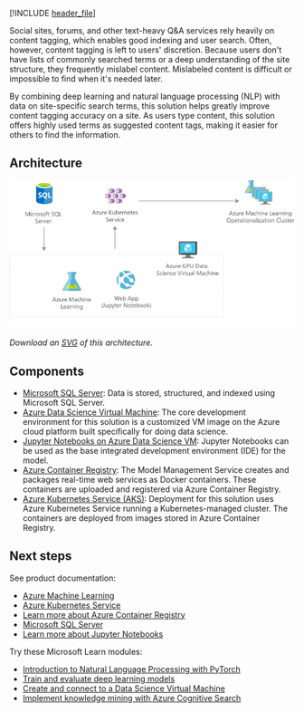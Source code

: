 


[!INCLUDE [header_file](../../../includes/sol-idea-header.md)]

Social sites, forums, and other text-heavy Q&A services rely heavily on content tagging, which enables good indexing and user search. Often, however, content tagging is left to users' discretion. Because users don't have lists of commonly searched terms or a deep understanding of the site structure, they frequently mislabel content. Mislabeled content is difficult or impossible to find when it's needed later.

By combining deep learning and natural language processing (NLP) with data on site-specific search terms, this solution helps greatly improve content tagging accuracy on a site. As users type content, this solution offers highly used terms as suggested content tags, making it easier for others to find the information.

## Architecture

![Architecture diagram: overview of using Azure Machine Learning to help suggest content tags for websites.](../media/website-content-tag-suggestion-with-deep-learning-and-nlp.png)

*Download an [SVG](../media/website-content-tag-suggestion-with-deep-learning-and-nlp.svg) of this architecture.*

## Components

* [Microsoft SQL Server](/sql/): Data is stored, structured, and indexed using Microsoft SQL Server.
* [Azure Data Science Virtual Machine](/azure/machine-learning/data-science-virtual-machine/): The core development environment for this solution is a customized VM image on the Azure cloud platform built specifically for doing data science.
* [Jupyter Notebooks on Azure Data Science VM](/azure/machine-learning/data-science-virtual-machine/reference-ubuntu-vm): Jupyter Notebooks can be used as the base integrated development environment (IDE) for the model.
* [Azure Container Registry](/azure/container-registry/): The Model Management Service creates and packages real-time web services as Docker containers. These containers are uploaded and registered via Azure Container Registry.
* [Azure Kubernetes Service (AKS)](https://azure.microsoft.com/services/kubernetes-service): Deployment for this solution uses Azure Kubernetes Service running a Kubernetes-managed cluster. The containers are deployed from images stored in Azure Container Registry.

## Next steps

See product documentation:

* [Azure Machine Learning](/azure/machine-learning)
* [Azure Kubernetes Service](/azure/aks/intro-kubernetes)
* [Learn more about Azure Container Registry](/azure/container-registry/container-registry-intro)
* [Microsoft SQL Server](https://www.microsoft.com/sql-server/sql-server-2017)
* [Learn more about Jupyter Notebooks](https://jupyter.org)

Try these Microsoft Learn modules:

* [Introduction to Natural Language Processing with PyTorch](/learn/modules/intro-natural-language-processing-pytorch/)
* [Train and evaluate deep learning models](/learn/modules/train-evaluate-deep-learn-models/)
* [Create and connect to a Data Science Virtual Machine](/learn/modules/intro-to-azure-data-science-virtual-machine/)
* [Implement knowledge mining with Azure Cognitive Search](/learn/paths/implement-knowledge-mining-azure-cognitive-search/)

